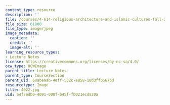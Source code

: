 ```yaml
---
content_type: resource
description: ''
file: /courses/4-614-religious-architecture-and-islamic-cultures-fall-2002/64f7edb04091008fb45ffb021ecd820a_4022.jpg
file_size: 61800
file_type: image/jpeg
image_metadata:
  caption: ''
  credit: ''
  image-alt: ''
learning_resource_types:
- Lecture Notes
license: https://creativecommons.org/licenses/by-nc-sa/4.0/
ocw_type: OCWImage
parent_title: Lecture Notes
parent_type: CourseSection
parent_uid: 68abeaab-4eff-532c-e858-18d3ffb567bd
resourcetype: Image
title: 4022.jpg
uid: 64f7edb0-4091-008f-b45f-fb021ecd820a
---
```

